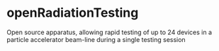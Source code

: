 # openRadiationTesting
Open source apparatus, allowing rapid testing of up to 24 devices in a particle accelerator beam-line during a single testing session
